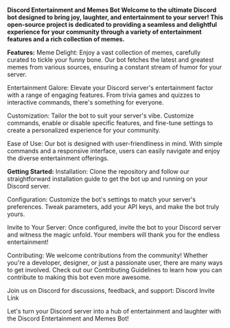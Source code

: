 **Discord Entertainment and Memes Bot
Welcome to the ultimate Discord bot designed to bring joy, laughter, and entertainment to your server! This open-source project is dedicated to providing a seamless and delightful experience for your community through a variety of entertainment features and a rich collection of memes.**

**Features:**
Meme Delight: Enjoy a vast collection of memes, carefully curated to tickle your funny bone. Our bot fetches the latest and greatest memes from various sources, ensuring a constant stream of humor for your server.

Entertainment Galore: Elevate your Discord server's entertainment factor with a range of engaging features. From trivia games and quizzes to interactive commands, there's something for everyone.

Customization: Tailor the bot to suit your server's vibe. Customize commands, enable or disable specific features, and fine-tune settings to create a personalized experience for your community.

Ease of Use: Our bot is designed with user-friendliness in mind. With simple commands and a responsive interface, users can easily navigate and enjoy the diverse entertainment offerings.

**Getting Started:**
Installation: Clone the repository and follow our straightforward installation guide to get the bot up and running on your Discord server.

Configuration: Customize the bot's settings to match your server's preferences. Tweak parameters, add your API keys, and make the bot truly yours.

Invite to Your Server: Once configured, invite the bot to your Discord server and witness the magic unfold. Your members will thank you for the endless entertainment!

Contributing:
We welcome contributions from the community! Whether you're a developer, designer, or just a passionate user, there are many ways to get involved. Check out our Contributing Guidelines to learn how you can contribute to making this bot even more awesome.

Join us on Discord for discussions, feedback, and support: Discord Invite Link

Let's turn your Discord server into a hub of entertainment and laughter with the Discord Entertainment and Memes Bot!
